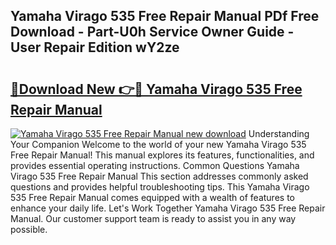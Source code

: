 ## Yamaha Virago 535 Free Repair Manual PDf Free Download - Part-U0h Service Owner Guide - User Repair Edition wY2ze

# <h2><a href="http://bc5625.oget.top/?id=Yamaha+Virago+535+Free+Repair+Manual">🔗Download New 👉🔴 Yamaha Virago 535 Free Repair Manual</a></h2>

[![Yamaha Virago 535 Free Repair Manual new download](https://i.imgur.com/5g1atiW.png)](http://bc5625.oget.top/?id=Yamaha+Virago+535+Free+Repair+Manual)
Understanding Your Companion Welcome to the world of your new Yamaha Virago 535 Free Repair Manual! This manual explores its features, functionalities, and provides essential operating instructions. Common Questions Yamaha Virago 535 Free Repair Manual This section addresses commonly asked questions and provides helpful troubleshooting tips. This Yamaha Virago 535 Free Repair Manual comes equipped with a wealth of features to enhance your daily life. Let's Work Together Yamaha Virago 535 Free Repair Manual. Our customer support team is ready to assist you in any way possible.
